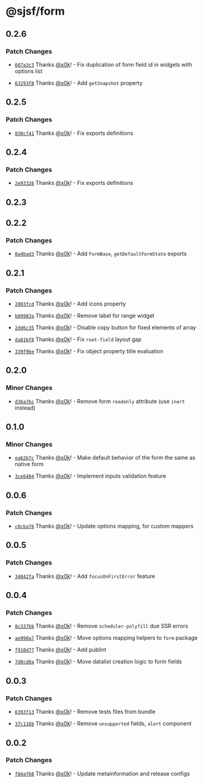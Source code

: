 # @sjsf/form

## 0.2.6

### Patch Changes

- [`607a3c3`](https://github.com/x0k/svelte-jsonschema-form/commit/607a3c3071d5cc8060ae9eb998ab88ee14970dde) Thanks [@x0k](https://github.com/x0k)! - Fix duplication of form field id in widgets with options list

- [`63293f8`](https://github.com/x0k/svelte-jsonschema-form/commit/63293f802c7e92c646addfe3dec69906f7f77217) Thanks [@x0k](https://github.com/x0k)! - Add `getSnapshot` property

## 0.2.5

### Patch Changes

- [`030cf41`](https://github.com/x0k/svelte-jsonschema-form/commit/030cf419388411f57d2bdc5ec8e0305bc4008322) Thanks [@x0k](https://github.com/x0k)! - Fix exports definitions

## 0.2.4

### Patch Changes

- [`2e93326`](https://github.com/x0k/svelte-jsonschema-form/commit/2e93326f73c0a1181ef4abadadc04bf86f778044) Thanks [@x0k](https://github.com/x0k)! - Fix exports definitions

## 0.2.3

## 0.2.2

### Patch Changes

- [`0a4bad3`](https://github.com/x0k/svelte-jsonschema-form/commit/0a4bad3d218bd5d30f14aa9349149dcca42e40f2) Thanks [@x0k](https://github.com/x0k)! - Add `FormBase`, `getDefaultFormState` exports

## 0.2.1

### Patch Changes

- [`2003fcd`](https://github.com/x0k/svelte-jsonschema-form/commit/2003fcdeecb859ec6865c2480f14b353d1c8af7d) Thanks [@x0k](https://github.com/x0k)! - Add icons property

- [`b89983a`](https://github.com/x0k/svelte-jsonschema-form/commit/b89983a095d956f025f6e58546027219ee05678c) Thanks [@x0k](https://github.com/x0k)! - Remove label for range widget

- [`2dd6c35`](https://github.com/x0k/svelte-jsonschema-form/commit/2dd6c352bf6a3018c8ff0593403860260e1a2ee0) Thanks [@x0k](https://github.com/x0k)! - Disable copy button for fixed elements of array

- [`da81bf8`](https://github.com/x0k/svelte-jsonschema-form/commit/da81bf838b24fd4c1edc3c3af01f3afc160b8018) Thanks [@x0k](https://github.com/x0k)! - Fix `root-field` layout gap

- [`339f9be`](https://github.com/x0k/svelte-jsonschema-form/commit/339f9be504d0866fd69a1628adb5dc5739009744) Thanks [@x0k](https://github.com/x0k)! - Fix object property title evaluation

## 0.2.0

### Minor Changes

- [`d36a76c`](https://github.com/x0k/svelte-jsonschema-form/commit/d36a76c157305e4a62eccc710e5b8f45fa13dbe0) Thanks [@x0k](https://github.com/x0k)! - Remove form `readonly` attribute (use `inert` instead)

## 0.1.0

### Minor Changes

- [`ea62b7c`](https://github.com/x0k/svelte-jsonschema-form/commit/ea62b7c8d40d4f8b4e5440c28fd9d81f2201b3ec) Thanks [@x0k](https://github.com/x0k)! - Make default behavior of the form the same as native form

- [`3ce6404`](https://github.com/x0k/svelte-jsonschema-form/commit/3ce640406b1000be4097f2f08f21f63caee191e2) Thanks [@x0k](https://github.com/x0k)! - Implement inputs validation feature

## 0.0.6

### Patch Changes

- [`c0cba76`](https://github.com/x0k/svelte-jsonschema-form/commit/c0cba768c867177b9414c3e79c906bf630e72a76) Thanks [@x0k](https://github.com/x0k)! - Update options mapping, for custom mappers

## 0.0.5

### Patch Changes

- [`34042fa`](https://github.com/x0k/svelte-jsonschema-form/commit/34042fa48212bba5154c60bcdcfa3ffef6d66d82) Thanks [@x0k](https://github.com/x0k)! - Add `focusOnFirstError` feature

## 0.0.4

### Patch Changes

- [`8c337bb`](https://github.com/x0k/svelte-jsonschema-form/commit/8c337bb551090e0ce6af0ded6007fb3c80df8363) Thanks [@x0k](https://github.com/x0k)! - Remove `scheduler-polyfill` due SSR errors

- [`ae990a7`](https://github.com/x0k/svelte-jsonschema-form/commit/ae990a72ace82096e071a5615f477091ec2dc4b5) Thanks [@x0k](https://github.com/x0k)! - Move options mapping helpers to `form` package

- [`f910d77`](https://github.com/x0k/svelte-jsonschema-form/commit/f910d77a5b758edced36b366d025ddf11cf5ce2a) Thanks [@x0k](https://github.com/x0k)! - Add publint

- [`7d0cd8a`](https://github.com/x0k/svelte-jsonschema-form/commit/7d0cd8a1235d330d6d1e1efba2ed5ff8ee273a0a) Thanks [@x0k](https://github.com/x0k)! - Move datalist creation logic to form fields

## 0.0.3

### Patch Changes

- [`6393f13`](https://github.com/x0k/svelte-jsonschema-form/commit/6393f13af1567c6940b1d873936753afb5da68b9) Thanks [@x0k](https://github.com/x0k)! - Remove tests files from bundle

- [`37c116b`](https://github.com/x0k/svelte-jsonschema-form/commit/37c116b64d37f80bb408a6dc3a18952ff8f83dfb) Thanks [@x0k](https://github.com/x0k)! - Remove `unsupported` fields, `alert` component

## 0.0.2

### Patch Changes

- [`f84af68`](https://github.com/x0k/svelte-jsonschema-form/commit/f84af687d8006dd938f1c9dfc339c01396f2ee08) Thanks [@x0k](https://github.com/x0k)! - Update metainformation and release configs
